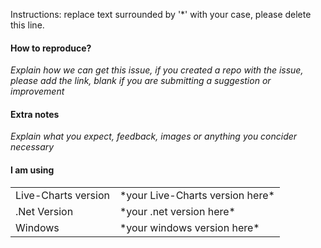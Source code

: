 Instructions: replace text surrounded by '*' with your case, please delete this line.

#### How to reproduce?

*Explain how we can get this issue, if you created a repo with the issue, please add the link, blank if you are submitting a suggestion or improvement*

#### Extra notes

*Explain what you expect, feedback, images or anything you concider necessary*

#### I am using

<table>
<tr>
    <td>Live-Charts version</td>
    <td>*your Live-Charts version here*</td>
</tr>
<tr>
    <td>.Net Version</td>
    <td>*your .net version here*</td>
</tr>
<tr>
    <td>Windows</td>
    <td>*your windows version here*</td>
</tr>
</table>

